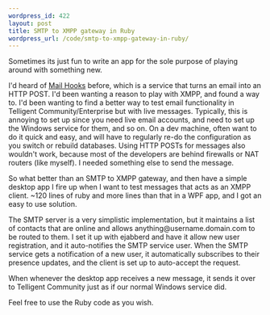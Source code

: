 ```yaml
--- 
wordpress_id: 422
layout: post
title: SMTP to XMPP gateway in Ruby
wordpress_url: /code/smtp-to-xmpp-gateway-in-ruby/
---
```


<p>Sometimes its just fun to write an app for the sole purpose of playing around with something new.</p>

<p>I'd heard of <a href="http://www.mailhooks.com/">Mail Hooks</a> before, which is a service that turns an email into an HTTP POST.  I'd been wanting a reason to play with XMPP, and found a way to.  I'd been wanting to find a better way to test email functionality in Telligent Community/Enterprise but with live messages.  Typically, this is annoying to set up since you need live email accounts, and need to set up the Windows service for them, and so on.  On a dev machine, often want to do it quick and easy, and will have to regularly re-do the configuration as you switch or rebuild databases.  Using HTTP POSTs for messages also wouldn't work, because most of the developers are behind firewalls or NAT routers (like myself).  I needed something else to send the message.</p>

<p>So what better than an SMTP to XMPP gateway, and then have a simple desktop app I fire up when I want to test messages that acts as an XMPP client.  ~120 lines of ruby and more lines than that in a WPF app, and I got an easy to use solution.</p>

<p>The SMTP server is a very simplistic implementation, but it maintains a list of contacts that are online and allows anything@username.domain.com to be routed to them.  I set it up with ejabberd and have it allow new user registration, and it auto-notifies the SMTP service user.  When the SMTP service gets a notification of a new user, it automatically subscribes to their presence updates, and the client is set up to auto-accept the request.</p>

<p>When whenever the desktop app receives a new message, it sends it over to Telligent Community just as if our normal Windows service did.</p>

<p>Feel free to use the Ruby code as you wish.</p>

<script src="http://gist.github.com/233480.js"></script>
         
